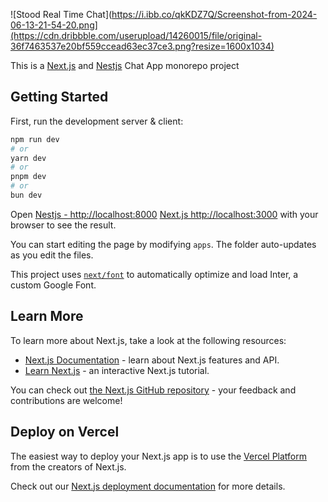 ![Stood Real Time Chat](https://i.ibb.co/qkKDZ7Q/Screenshot-from-2024-06-13-21-54-20.png](https://cdn.dribbble.com/userupload/14260015/file/original-36f7463537e20bf559ccead63ec37ce3.png?resize=1600x1034)  

This is a [Next.js](https://nextjs.org/) and [Nestjs](https://nestjs.com/) Chat App monorepo project

## Getting Started

First, run the development server & client:

```bash
npm run dev
# or
yarn dev
# or
pnpm dev
# or
bun dev
```

Open [Nestjs - http://localhost:8000](http://localhost:8000) [Next.js http://localhost:3000](http://localhost:3000) with your browser to see the result.

You can start editing the page by modifying `apps`. The folder auto-updates as you edit the files.

This project uses [`next/font`](https://nextjs.org/docs/basic-features/font-optimization) to automatically optimize and load Inter, a custom Google Font.

## Learn More

To learn more about Next.js, take a look at the following resources:

- [Next.js Documentation](https://nextjs.org/docs) - learn about Next.js features and API.
- [Learn Next.js](https://nextjs.org/learn) - an interactive Next.js tutorial.

You can check out [the Next.js GitHub repository](https://github.com/vercel/next.js/) - your feedback and contributions are welcome!

## Deploy on Vercel

The easiest way to deploy your Next.js app is to use the [Vercel Platform](https://vercel.com/new?utm_medium=default-template&filter=next.js&utm_source=create-next-app&utm_campaign=create-next-app-readme) from the creators of Next.js.

Check out our [Next.js deployment documentation](https://nextjs.org/docs/deployment) for more details.
